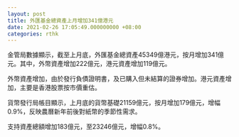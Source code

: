```yaml
---
layout: post
title: 外匯基金總資產上月增加341億港元
date: 2021-02-26 17:05:49.000000000 +08:00
categories: rthk
---
```


金管局數據顯示，截至上月底，外匯基金總資產45349億港元，按月增加341億元。其中，外幣資產增加222億元，港元資產增加119億元。
 
外幣資產增加，由於發行負債證明書，及已購入但未結算的證券增加。港元資產增加，主要是香港股票按市價重估。

貨幣發行局帳目顯示，上月底的貨幣基礎21159億元，按月增加179億元，增幅0.9%，反映農曆新年前後對紙幣的季節性需求。

支持資產總額增加183億元，至23246億元，增幅0.8%。
